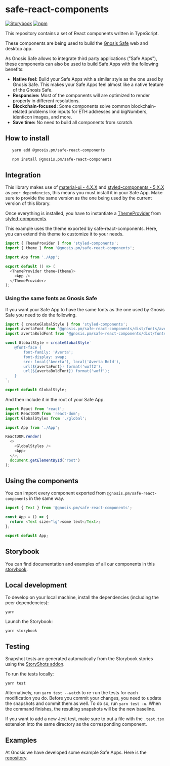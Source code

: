 # safe-react-components

[![Storybook](https://raw.githubusercontent.com/storybooks/brand/master/badge/badge-storybook.svg)](https://components.gnosis-safe.io/)
[![npm](https://img.shields.io/npm/v/@gnosis.pm/safe-react-components)](https://www.npmjs.com/package/@gnosis.pm/safe-react-components)

This repository contains a set of React components written in TypeScript.

These components are being used to build the [Gnosis Safe](https://github.com/gnosis/safe-react) web and desktop app.

As Gnosis Safe allows to integrate third party applications ("Safe Apps"), these components can also be used to build Safe Apps with the following benefits:

- **Native feel:** Build your Safe Apps with a similar style as the one used by Gnosis Safe. This makes your Safe Apps feel almost like a native feature of the Gnosis Safe.
- **Responsive:** Most of the components will are optimized to render properly in different resolutions.
- **Blockchain-focused:** Some components solve common blockchain-related problems like inputs for ETH addresses and bigNumbers, identicon images, and more.
- **Save time:** No need to build all components from scratch.

## How to install

```bash
   yarn add @gnosis.pm/safe-react-components

   npm install @gnosis.pm/safe-react-components
```

## Integration

This library makes use of [material-ui - 4.X.X](https://material-ui.com/) and [styled-components - 5.X.X](https://styled-components.com/) as `peer dependencies`, this means you must install it in your Safe App. Make sure to provide the same version as the one being used by the current version of this library.


Once everything is installed, you have to instantiate a [ThemeProvider](https://styled-components.com/docs/api#themeprovider) from [styled-components](https://styled-components.com/).

This example uses the theme exported by safe-react-components. Here, you can extend this theme to customize it to your needs.

```js
import { ThemeProvider } from 'styled-components';
import { theme } from '@gnosis.pm/safe-react-components';

import App from './App';

export default () => (
  <ThemeProvider theme={theme}>
    <App />
  </ThemeProvider>
);
```

### Using the same fonts as Gnosis Safe

If you want your Safe App to have the same fonts as the one used by Gnosis Safe you need to do the following.

```js
import { createGlobalStyle } from 'styled-components';
import avertaFont from '@gnosis.pm/safe-react-components/dist/fonts/averta-normal.woff2';
import avertaBoldFont from '@gnosis.pm/safe-react-components/dist/fonts/averta-bold.woff2';

const GlobalStyle = createGlobalStyle`
    @font-face {
        font-family: 'Averta';
        font-display: swap;
        src: local('Averta'), local('Averta Bold'),
        url(${avertaFont}) format('woff2'),
        url(${avertaBoldFont}) format('woff');
    }
`;

export default GlobalStyle;
```

And then include it in the root of your Safe App.

```js
import React from 'react';
import ReactDOM from 'react-dom';
import GlobalStyles from './global';

import App from './App';

ReactDOM.render(
  <>
    <GlobalStyles />
    <App>
  </>,
  document.getElementById('root')
);
```

## Using the components

You can import every component exported from `@gnosis.pm/safe-react-components` in the same way.

```js
import { Text } from '@gnosis.pm/safe-react-components';

const App = () => {
  return <Text size="lg">some text</Text>;
};

export default App;
```

## Storybook

You can find documentation and examples of all our components in this [storybook](https://components.gnosis-safe.io/).

## Local development

To develop on your local machine, install the dependencies (including the peer dependencies):
```
yarn
```

Launch the Storybook:
```
yarn storybook
```

## Testing

Snapshot tests are generated automatically from the Storybook stories using the [StoryShots addon](https://github.com/storybookjs/storybook/tree/master/addons/storyshots/storyshots-core).

To run the tests locally:
```
yarn test
```

Alternatively, run `yarn test --watch` to re-run the tests for each modification you do.
Before you commit your changes, you need to update the snapshots and commit them as well. To do so, run `yarn test -u`.
When the command finishes, the resulting snapshots will be the new baseline.

If you want to add a new Jest test, make sure to put a file with the `.test.tsx` extension into the same directory as the corresponding component.

## Examples

At Gnosis we have developed some example Safe Apps. Here is the [repository](https://github.com/gnosis/safe-react-apps).
